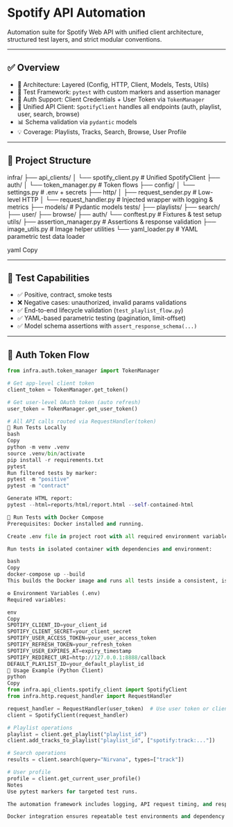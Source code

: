 # Spotify API Automation

Automation suite for Spotify Web API with unified client architecture, structured test layers, and strict modular conventions.

---

## ✅ Overview

- 🧱 Architecture: Layered (Config, HTTP, Client, Models, Tests, Utils)  
- 🧪 Test Framework: `pytest` with custom markers and assertion manager  
- 🔐 Auth Support: Client Credentials + User Token via `TokenManager`  
- 🧵 Unified API Client: `SpotifyClient` handles all endpoints (auth, playlist, user, search, browse)  
- 📊 Schema validation via `pydantic` models  
- 💡 Coverage: Playlists, Tracks, Search, Browse, User Profile  

---

## 📂 Project Structure

infra/
├── api_clients/
│ └── spotify_client.py # Unified SpotifyClient
├── auth/
│ └── token_manager.py # Token flows
├── config/
│ └── settings.py # .env + secrets
├── http/
│ ├── request_sender.py # Low-level HTTP
│ └── request_handler.py # Injected wrapper with logging & metrics
├── models/ # Pydantic models
tests/
├── playlists/
├── search/
├── user/
├── browse/
├── auth/
└── conftest.py # Fixtures & test setup
utils/
├── assertion_manager.py # Assertions & response validation
├── image_utils.py # Image helper utilities
└── yaml_loader.py # YAML parametric test data loader

yaml
Copy

---

## 🧪 Test Capabilities

- ✅ Positive, contract, smoke tests  
- ❌ Negative cases: unauthorized, invalid params validations  
- ✅ End-to-end lifecycle validation (`test_playlist_flow.py`)  
- ✅ YAML-based parametric testing (pagination, limit-offset)  
- ✅ Model schema assertions with `assert_response_schema(...)`  

---

## 🔐 Auth Token Flow

```python
from infra.auth.token_manager import TokenManager

# Get app-level client token
client_token = TokenManager.get_token()

# Get user-level OAuth token (auto refresh)
user_token = TokenManager.get_user_token()

# All API calls routed via RequestHandler(token)
🚀 Run Tests Locally
bash
Copy
python -m venv .venv
source .venv/bin/activate
pip install -r requirements.txt
pytest
Run filtered tests by marker:
pytest -m "positive"
pytest -m "contract"

Generate HTML report:
pytest --html=reports/html/report.html --self-contained-html

🐳 Run Tests with Docker Compose
Prerequisites: Docker installed and running.

Create .env file in project root with all required environment variables (see below).

Run tests in isolated container with dependencies and environment:

bash
Copy
docker-compose up --build
This builds the Docker image and runs all tests inside a consistent, isolated environment.

⚙ Environment Variables (.env)
Required variables:

env
Copy
SPOTIFY_CLIENT_ID=your_client_id
SPOTIFY_CLIENT_SECRET=your_client_secret
SPOTIFY_USER_ACCESS_TOKEN=your_user_access_token
SPOTIFY_REFRESH_TOKEN=your_refresh_token
SPOTIFY_USER_EXPIRES_AT=expiry_timestamp
SPOTIFY_REDIRECT_URI=http://127.0.0.1:8888/callback
DEFAULT_PLAYLIST_ID=your_default_playlist_id
🧭 Usage Example (Python Client)
python
Copy
from infra.api_clients.spotify_client import SpotifyClient
from infra.http.request_handler import RequestHandler

request_handler = RequestHandler(user_token)  # Use user token or client token as needed
client = SpotifyClient(request_handler)

# Playlist operations
playlist = client.get_playlist("playlist_id")
client.add_tracks_to_playlist("playlist_id", ["spotify:track:..."])

# Search operations
results = client.search(query="Nirvana", types=["track"])

# User profile
profile = client.get_current_user_profile()
Notes
Use pytest markers for targeted test runs.

The automation framework includes logging, API request timing, and response schema validation for reliability.

Docker integration ensures repeatable test environments and dependency isolation.


